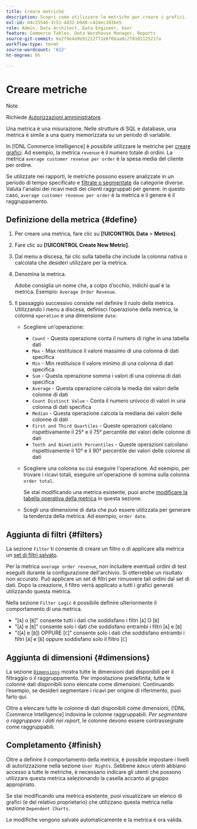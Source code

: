 ```yaml
---
title: Creare metriche
description: Scopri come utilizzare le metriche per creare i grafici.
exl-id: d4c25546-3c51-4d32-b9d8-c424ec103be5
role: Admin, Data Architect, Data Engineer, User
feature: Commerce Tables, Data Warehouse Manager, Reports
source-git-commit: 6e2f9e4a9e91212771e6f6baa8c2f8101125217a
workflow-type: tm+mt
source-wordcount: '612'
ht-degree: 0%

---
```


# Creare metriche

>[!NOTE]
>
>Richiede [Autorizzazioni amministratore](../../administrator/user-management/user-management.md).

Una metrica è una misurazione. Nelle strutture di SQL e database, una metrica è simile a una query memorizzata su un periodo di variabile.

In [!DNL Commerce Intelligence] è possibile utilizzare le metriche per [creare grafici](../../data-user/reports/ess-rpt-build-visual.md). Ad esempio, la metrica `revenue` è il numero totale di ordini. La metrica `average customer revenue per order` è la spesa media del cliente per ordine.

Se utilizzate nei rapporti, le metriche possono essere analizzate in un periodo di tempo specificato e [filtrate o segmentate](../../best-practices/segment-filter.md) da categorie diverse. Valuta l&#39;analisi dei ricavi medi dei clienti raggruppati per genere: in questo caso, `average customer revenue per order` è la metrica e il genere è il raggruppamento.

## Definizione della metrica {#define}

1. Per creare una metrica, fare clic su **[!UICONTROL Data** > **Metrics]**.

1. Fare clic su **[!UICONTROL Create New Metric]**.

1. Dal menu a discesa, fai clic sulla tabella che include la colonna nativa o calcolata che desideri utilizzare per la metrica.

1. Denomina la metrica.

   Adobe consiglia un nome che, a colpo d’occhio, indichi qual è la metrica. Esempio: `Average Order Revenue`.

1. Il passaggio successivo consiste nel definire il ruolo della metrica. Utilizzando i menu a discesa, definisci l’operazione della metrica, la colonna `operation` e una dimensione `date`:

   * Scegliere un&#39;operazione:
      * `Count` - Questa operazione conta il numero di righe in una tabella dati
      * `Max` - Max restituisce il valore massimo di una colonna di dati specifica
      * `Min` - Min restituisce il valore minimo di una colonna di dati specifica
      * `Sum` - Questa operazione somma i valori di una colonna di dati specifica
      * `Average` - Questa operazione calcola la media dei valori delle colonne di dati
      * `Count Distinct Value` - Conta il numero univoco di valori in una colonna di dati specifica
      * `Median` - Questa operazione calcola la mediana dei valori delle colonne di dati
      * `First and Third Quartiles` - Queste operazioni calcolano rispettivamente il 25° e il 75° percentile dei valori delle colonne di dati
      * `Tenth and Ninetieth Percentiles` - Queste operazioni calcolano rispettivamente il 10° e il 90° percentile dei valori delle colonne di dati

   * Scegliere una colonna su cui eseguire l&#39;operazione. Ad esempio, per trovare i ricavi totali, eseguire un&#39;operazione di somma sulla colonna `order total`.

     Se stai modificando una metrica esistente, puoi anche [modificare la tabella operativa della metrica](../../data-analyst/data-warehouse-mgr/change-metric-op-table.md) in questa sezione.

   * Scegli una dimensione di data che può essere utilizzata per generare la tendenza della metrica. Ad esempio, `order date`.

## Aggiunta di filtri {#filters}

La sezione `Filter` ti consente di creare un filtro o di applicare alla metrica un [set di filtri salvato](../../data-user/reports/ess-manage-data-filters.md).

Per la metrica `average order revenue`, non includere eventuali ordini di test eseguiti durante la configurazione dell&#39;archivio. Si otterrebbe un risultato non accurato. Può applicare un set di filtri per rimuovere tali ordini dal set di dati. Dopo la creazione, il filtro verrà applicato a tutti i grafici generati utilizzando questa metrica.

Nella sezione `Filter Logic` è possibile definire ulteriormente il comportamento di una metrica.

* &quot;\[`A`\] o \[`B`\]&quot; consente tutti i dati che soddisfano i filtri \[`A`\] O \[`B`\]
* &quot;\[`A`\] e \[`B`\]&quot; consente solo i dati che soddisfano entrambi i filtri \[`A`\] e \[`B`\]
* &quot;(\[`A`\] e \[`B`\]) OPPURE \[`C`\]&quot; consente solo i dati che soddisfano entrambi i filtri \[`A`\] e \[`B`\] oppure soddisfano solo il filtro \[`C`\]

## Aggiunta di dimensioni {#dimensions}

La sezione [`Dimensions`](../../data-analyst/data-warehouse-mgr/manage-data-dimensions-metrics.md) mostra tutte le dimensioni dati disponibili per il filtraggio o il raggruppamento. Per impostazione predefinita, tutte le colonne dati disponibili sono elencate come dimensioni. Continuando l’esempio, se desideri segmentare i ricavi per origine di riferimento, puoi farlo qui.

Oltre a elencare tutte le colonne di dati disponibili come dimensioni, [!DNL Commerce Intelligence] indovina le colonne raggruppabili. *Per segmentare o raggruppare i dati nei report*, le colonne devono essere contrassegnate come raggruppabili.

## Completamento {#finish}

Oltre a definire il comportamento della metrica, è possibile impostare i livelli di autorizzazione nella sezione `User Rights`. Sebbene `Admin` utenti abbiano accesso a tutte le metriche, è necessario indicare gli utenti che possono utilizzare questa metrica selezionando la casella accanto al gruppo appropriato.

Se stai modificando una metrica esistente, puoi visualizzare un elenco di grafici (e del relativo proprietario) che utilizzano questa metrica nella sezione `Dependent Charts`.

Le modifiche vengono salvate automaticamente e la metrica è ora valida.
